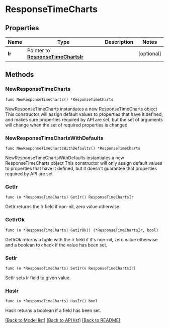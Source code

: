 # ResponseTimeCharts

## Properties

Name | Type | Description | Notes
------------ | ------------- | ------------- | -------------
**Ir** | Pointer to [**ResponseTimeChartsIr**](ResponseTimeChartsIr.md) |  | [optional] 

## Methods

### NewResponseTimeCharts

`func NewResponseTimeCharts() *ResponseTimeCharts`

NewResponseTimeCharts instantiates a new ResponseTimeCharts object
This constructor will assign default values to properties that have it defined,
and makes sure properties required by API are set, but the set of arguments
will change when the set of required properties is changed

### NewResponseTimeChartsWithDefaults

`func NewResponseTimeChartsWithDefaults() *ResponseTimeCharts`

NewResponseTimeChartsWithDefaults instantiates a new ResponseTimeCharts object
This constructor will only assign default values to properties that have it defined,
but it doesn't guarantee that properties required by API are set

### GetIr

`func (o *ResponseTimeCharts) GetIr() ResponseTimeChartsIr`

GetIr returns the Ir field if non-nil, zero value otherwise.

### GetIrOk

`func (o *ResponseTimeCharts) GetIrOk() (*ResponseTimeChartsIr, bool)`

GetIrOk returns a tuple with the Ir field if it's non-nil, zero value otherwise
and a boolean to check if the value has been set.

### SetIr

`func (o *ResponseTimeCharts) SetIr(v ResponseTimeChartsIr)`

SetIr sets Ir field to given value.

### HasIr

`func (o *ResponseTimeCharts) HasIr() bool`

HasIr returns a boolean if a field has been set.


[[Back to Model list]](HOW-TO.md#documentation-for-models) [[Back to API list]](HOW-TO.md#documentation-for-api-endpoints) [[Back to README]](HOW-TO.md)


